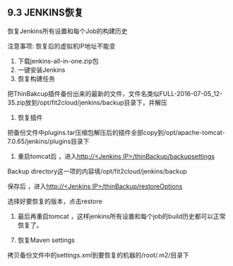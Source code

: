 ## **9.3 JENKINS恢复** 

恢复Jenkins所有设置和每个Job的构建历史

注意事项: 恢复后的虚拟机IP地址不能变

1.  下载jenkins-all-in-one.zip包
2.  一键安装Jenkins
3.  恢复构建任务

把ThinBakcup插件备份出来的最新的文件，文件名类似FULL-2016-07-05_12-35.zip放到/opt/fit2cloud/jenkins/backup目录下，并解压

1.  恢复插件

把备份文件中plugins.tar压缩包解压后的插件全部copy到/opt/apache-tomcat-7.0.65/jenkins/plugins目录下

1.  重启tomcat后 ，进入[http://&lt;Jenkins IP&gt;/thinBackup/backupsettings](http://11.8.36.90/thinBackup/backupsettings)

Backup directory这一项的内容填/opt/fit2cloud/jenkins/backup

保存后 ，进入[http://](http://11.8.36.90/thinBackup/restoreOptions)[&lt;Jenkins IP&gt;](http://11.8.36.90/thinBackup/backupsettings)[/thinBackup/restoreOptions](http://11.8.36.90/thinBackup/restoreOptions)

选择好要恢复的版本，点击restore

1.  最后再重启tomcat ，这样jenkins所有设置和每个job的build历史都可以正常恢复了。

7) 恢复Maven settings

拷贝备份文件中的settings.xml到要恢复的机器的/root/.m2/目录下